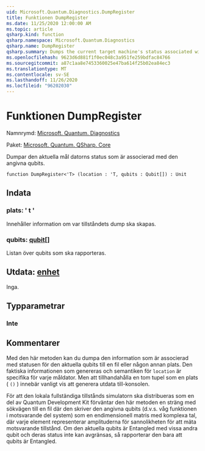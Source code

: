 ```yaml
---
uid: Microsoft.Quantum.Diagnostics.DumpRegister
title: Funktionen DumpRegister
ms.date: 11/25/2020 12:00:00 AM
ms.topic: article
qsharp.kind: function
qsharp.namespace: Microsoft.Quantum.Diagnostics
qsharp.name: DumpRegister
qsharp.summary: Dumps the current target machine's status associated with the given qubits.
ms.openlocfilehash: 9623d6d881f1f0ec048c3a951fe259bdfac84766
ms.sourcegitcommit: a87c1aa8e7453360025e47ba614f25b02ea84ec3
ms.translationtype: MT
ms.contentlocale: sv-SE
ms.lasthandoff: 11/26/2020
ms.locfileid: "96202030"
---
```

# <a name="dumpregister-function"></a>Funktionen DumpRegister

Namnrymd: [Microsoft. Quantum. Diagnostics](xref:Microsoft.Quantum.Diagnostics)

Paket: [Microsoft. Quantum. QSharp. Core](https://nuget.org/packages/Microsoft.Quantum.QSharp.Core)


Dumpar den aktuella mål datorns status som är associerad med den angivna qubits.

```qsharp
function DumpRegister<'T> (location : 'T, qubits : Qubit[]) : Unit
```


## <a name="input"></a>Indata

### <a name="location--t"></a>plats: ' t '

Innehåller information om var tillståndets dump ska skapas.


### <a name="qubits--qubit"></a>qubits: [qubit](xref:microsoft.quantum.lang-ref.qubit)[]

Listan över qubits som ska rapporteras.



## <a name="output--unit"></a>Utdata: [enhet](xref:microsoft.quantum.lang-ref.unit)

Inga.

## <a name="type-parameters"></a>Typparametrar

### <a name="t"></a>Inte



## <a name="remarks"></a>Kommentarer

Med den här metoden kan du dumpa den information som är associerad med statusen för den aktuella qubits till en fil eller någon annan plats.
Den faktiska informationen som genereras och semantiken för `location` är specifika för varje måldator. Men att tillhandahålla en tom tupel som en plats ( `()` ) innebär vanligt vis att generera utdata till-konsolen.

För att den lokala fullständiga tillstånds simulatorn ska distribueras som en del av Quantum Development Kit förväntar den här metoden en sträng med sökvägen till en fil där den skriver den angivna qubits (d.v.s. våg funktionen i motsvarande del system) som en endimensionell matris med komplexa tal, där varje element representerar amplituderna för sannolikheten för att mäta motsvarande tillstånd.
Om den aktuella qubits är Entangled med vissa andra qubit och deras status inte kan avgränsas, så rapporterar den bara att qubits är Entangled.